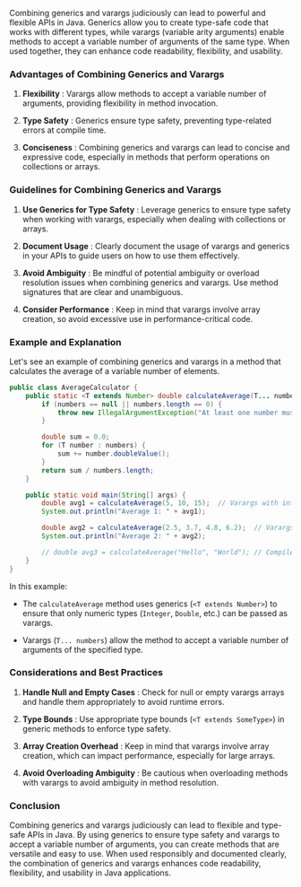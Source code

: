 Combining generics and varargs judiciously can lead to powerful and flexible APIs in Java. Generics allow you to create type-safe code that works with different types, while varargs (variable arity arguments) enable methods to accept a variable number of arguments of the same type. When used together, they can enhance code readability, flexibility, and usability.

### Advantages of Combining Generics and Varargs

1. **Flexibility** : Varargs allow methods to accept a variable number of arguments, providing flexibility in method invocation.

2. **Type Safety** : Generics ensure type safety, preventing type-related errors at compile time.

3. **Conciseness** : Combining generics and varargs can lead to concise and expressive code, especially in methods that perform operations on collections or arrays.

### Guidelines for Combining Generics and Varargs

1. **Use Generics for Type Safety** : Leverage generics to ensure type safety when working with varargs, especially when dealing with collections or arrays.

2. **Document Usage** : Clearly document the usage of varargs and generics in your APIs to guide users on how to use them effectively.

3. **Avoid Ambiguity** : Be mindful of potential ambiguity or overload resolution issues when combining generics and varargs. Use method signatures that are clear and unambiguous.

4. **Consider Performance** : Keep in mind that varargs involve array creation, so avoid excessive use in performance-critical code.

### Example and Explanation

Let's see an example of combining generics and varargs in a method that calculates the average of a variable number of elements.

```java
public class AverageCalculator {
    public static <T extends Number> double calculateAverage(T... numbers) {
        if (numbers == null || numbers.length == 0) {
            throw new IllegalArgumentException("At least one number must be provided");
        }

        double sum = 0.0;
        for (T number : numbers) {
            sum += number.doubleValue();
        }
        return sum / numbers.length;
    }

    public static void main(String[] args) {
        double avg1 = calculateAverage(5, 10, 15);  // Varargs with integers
        System.out.println("Average 1: " + avg1);

        double avg2 = calculateAverage(2.5, 3.7, 4.8, 6.2);  // Varargs with doubles
        System.out.println("Average 2: " + avg2);

        // double avg3 = calculateAverage("Hello", "World"); // Compile-time error, non-numeric argument
    }
}
```

In this example:

- The `calculateAverage` method uses generics (`<T extends Number>`) to ensure that only numeric types (`Integer`, `Double`, etc.) can be passed as varargs.

- Varargs (`T... numbers`) allow the method to accept a variable number of arguments of the specified type.

### Considerations and Best Practices

1. **Handle Null and Empty Cases** : Check for null or empty varargs arrays and handle them appropriately to avoid runtime errors.

2. **Type Bounds** : Use appropriate type bounds (`<T extends SomeType>`) in generic methods to enforce type safety.

3. **Array Creation Overhead** : Keep in mind that varargs involve array creation, which can impact performance, especially for large arrays.

4. **Avoid Overloading Ambiguity** : Be cautious when overloading methods with varargs to avoid ambiguity in method resolution.

### Conclusion

Combining generics and varargs judiciously can lead to flexible and type-safe APIs in Java. By using generics to ensure type safety and varargs to accept a variable number of arguments, you can create methods that are versatile and easy to use. When used responsibly and documented clearly, the combination of generics and varargs enhances code readability, flexibility, and usability in Java applications.
